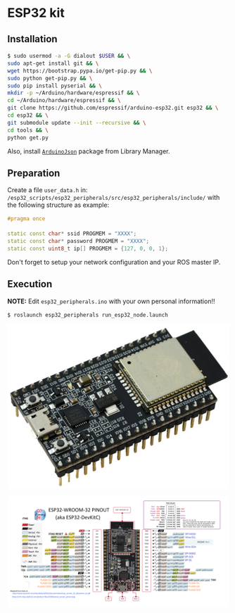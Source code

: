 # ESP32 kit

## Installation

```bash
$ sudo usermod -a -G dialout $USER && \
sudo apt-get install git && \
wget https://bootstrap.pypa.io/get-pip.py && \
sudo python get-pip.py && \
sudo pip install pyserial && \
mkdir -p ~/Arduino/hardware/espressif && \
cd ~/Arduino/hardware/espressif && \
git clone https://github.com/espressif/arduino-esp32.git esp32 && \
cd esp32 && \
git submodule update --init --recursive && \
cd tools && \
python get.py
```

Also, install [`ArduinoJson`](https://github.com/bblanchon/ArduinoJson) package from Library Manager.

## Preparation

Create a file `user_data.h` in: `/esp32_scripts/esp32_peripherals/src/esp32_peripherals/include/` with the following structure as example:

```c++
#pragma once

static const char* ssid PROGMEM = "XXXX";
static const char* password PROGMEM = "XXXX";
static const uint8_t ip[] PROGMEM = {127, 0, 0, 1};
```

Don't forget to setup your network configuration and your ROS master IP.

## Execution

**NOTE:** Edit `esp32_peripherals.ino` with your own personal information!!

```bash
$ roslaunch esp32_peripherals run_esp32_node.launch
```

![ESP32 dev kit](../../resources/esp32-devkit.jpg)


![ESP32 pinout](../../resources/esp32-pinout.png)